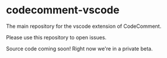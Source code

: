 # codecomment-vscode

The main repository for the vscode extension of CodeComment.

Please use this repository to open issues.

Source code coming soon! Right now we're in a private beta.
